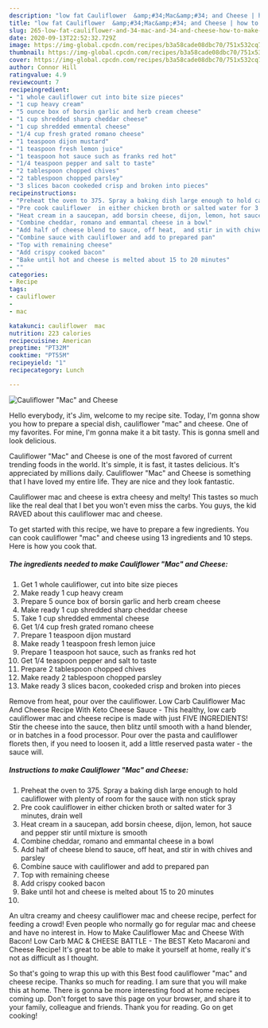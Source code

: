 ```yaml
---
description: "low fat Cauliflower  &amp;#34;Mac&amp;#34; and Cheese | how to make the best Cauliflower  &amp;#34;Mac&amp;#34; and Cheese"
title: "low fat Cauliflower  &amp;#34;Mac&amp;#34; and Cheese | how to make the best Cauliflower  &amp;#34;Mac&amp;#34; and Cheese"
slug: 265-low-fat-cauliflower-and-34-mac-and-34-and-cheese-how-to-make-the-best-cauliflower-and-34-mac-and-34-and-cheese
date: 2020-09-13T22:52:32.729Z
image: https://img-global.cpcdn.com/recipes/b3a58cade08dbc70/751x532cq70/cauliflower-mac-and-cheese-recipe-main-photo.jpg
thumbnail: https://img-global.cpcdn.com/recipes/b3a58cade08dbc70/751x532cq70/cauliflower-mac-and-cheese-recipe-main-photo.jpg
cover: https://img-global.cpcdn.com/recipes/b3a58cade08dbc70/751x532cq70/cauliflower-mac-and-cheese-recipe-main-photo.jpg
author: Connor Hill
ratingvalue: 4.9
reviewcount: 7
recipeingredient:
- "1 whole cauliflower cut into bite size pieces"
- "1 cup heavy cream"
- "5 ounce box of borsin garlic and herb cream cheese"
- "1 cup shredded sharp cheddar cheese"
- "1 cup shredded emmental cheese"
- "1/4 cup fresh grated romano cheese"
- "1 teaspoon dijon mustard"
- "1 teaspoon fresh lemon juice"
- "1 teaspoon hot sauce such as franks red hot"
- "1/4 teaspoon pepper and salt to taste"
- "2 tablespoon chopped chives"
- "2 tablespoon chopped parsley"
- "3 slices bacon cookeded crisp and broken into pieces"
recipeinstructions:
- "Preheat the oven to 375. Spray a baking dish large enough to hold cauliflower  with plenty of room for the sauce with non stick spray"
- "Pre cook cauliflower  in either chicken broth or salted water for 3 minutes, drain well"
- "Heat cream in a saucepan, add borsin cheese, dijon, lemon, hot sauce and pepper stir until mixture is smooth"
- "Combine cheddar, romano and emmantal cheese in a bowl"
- "Add half of cheese blend to sauce, off heat,  and stir in with chives and parsley"
- "Combine sauce with cauliflower and add to prepared pan"
- "Top with remaining cheese"
- "Add crispy cooked bacon"
- "Bake until hot and cheese is melted about 15 to 20 minutes"
- ""
categories:
- Recipe
tags:
- cauliflower
- 
- mac

katakunci: cauliflower  mac 
nutrition: 223 calories
recipecuisine: American
preptime: "PT32M"
cooktime: "PT55M"
recipeyield: "1"
recipecategory: Lunch

---
```



![Cauliflower  &#34;Mac&#34; and Cheese](https://img-global.cpcdn.com/recipes/b3a58cade08dbc70/751x532cq70/cauliflower-mac-and-cheese-recipe-main-photo.jpg)

Hello everybody, it's Jim, welcome to my recipe site. Today, I'm gonna show you how to prepare a special dish, cauliflower  &#34;mac&#34; and cheese. One of my favorites. For mine, I'm gonna make it a bit tasty. This is gonna smell and look delicious.

Cauliflower  &#34;Mac&#34; and Cheese is one of the most favored of current trending foods in the world. It's simple, it is fast, it tastes delicious. It's appreciated by millions daily. Cauliflower  &#34;Mac&#34; and Cheese is something that I have loved my entire life. They are nice and they look fantastic.

Cauliflower mac and cheese is extra cheesy and melty! This tastes so much like the real deal that I bet you won&#39;t even miss the carbs. You guys, the kid RAVED about this cauliflower mac and cheese.


To get started with this recipe, we have to prepare a few ingredients. You can cook cauliflower  &#34;mac&#34; and cheese using 13 ingredients and 10 steps. Here is how you cook that.

<!--inarticleads1-->

##### The ingredients needed to make Cauliflower  &#34;Mac&#34; and Cheese:

1. Get 1 whole cauliflower, cut into bite size pieces
1. Make ready 1 cup heavy cream
1. Prepare 5 ounce box of borsin garlic and herb cream cheese
1. Make ready 1 cup shredded sharp cheddar cheese
1. Take 1 cup shredded emmental cheese
1. Get 1/4 cup fresh grated romano cheese
1. Prepare 1 teaspoon dijon mustard
1. Make ready 1 teaspoon fresh lemon juice
1. Prepare 1 teaspoon hot sauce, such as franks red hot
1. Get 1/4 teaspoon pepper and salt to taste
1. Prepare 2 tablespoon chopped chives
1. Make ready 2 tablespoon chopped parsley
1. Make ready 3 slices bacon, cookeded crisp and broken into pieces


Remove from heat, pour over the cauliflower. Low Carb Cauliflower Mac And Cheese Recipe With Keto Cheese Sauce - This healthy, low carb cauliflower mac and cheese recipe is made with just FIVE INGREDIENTS! Stir the cheese into the sauce, then blitz until smooth with a hand blender, or in batches in a food processor. Pour over the pasta and cauliflower florets then, if you need to loosen it, add a little reserved pasta water - the sauce will. 

<!--inarticleads2-->

##### Instructions to make Cauliflower  &#34;Mac&#34; and Cheese:

1. Preheat the oven to 375. Spray a baking dish large enough to hold cauliflower  with plenty of room for the sauce with non stick spray
1. Pre cook cauliflower  in either chicken broth or salted water for 3 minutes, drain well
1. Heat cream in a saucepan, add borsin cheese, dijon, lemon, hot sauce and pepper stir until mixture is smooth
1. Combine cheddar, romano and emmantal cheese in a bowl
1. Add half of cheese blend to sauce, off heat,  and stir in with chives and parsley
1. Combine sauce with cauliflower and add to prepared pan
1. Top with remaining cheese
1. Add crispy cooked bacon
1. Bake until hot and cheese is melted about 15 to 20 minutes
1. 


An ultra creamy and cheesy cauliflower mac and cheese recipe, perfect for feeding a crowd! Even people who normally go for regular mac and cheese and have no interest in. How to Make Cauliflower Mac and Cheese With Bacon! Low Carb MAC &amp; CHEESE BATTLE - The BEST Keto Macaroni and Cheese Recipe! It&#39;s great to be able to make it yourself at home, really it&#39;s not as difficult as I thought. 

So that's going to wrap this up with this Best food cauliflower  &#34;mac&#34; and cheese recipe. Thanks so much for reading. I am sure that you will make this at home. There is gonna be more interesting food at home recipes coming up. Don't forget to save this page on your browser, and share it to your family, colleague and friends. Thank you for reading. Go on get cooking!
